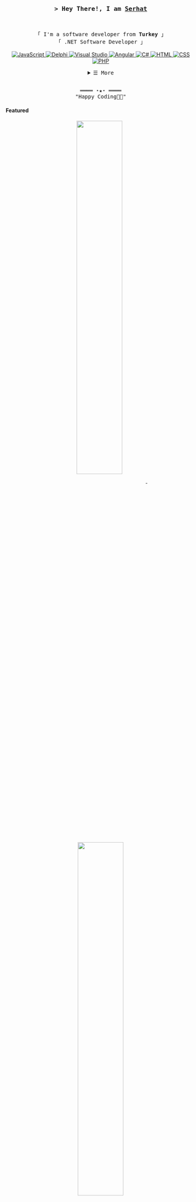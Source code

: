 <!-- https://github.com/ShahriarShafin/ -->
<!-- April 15, 2021 -->
<!-- LEAVE A STAR, IF YOU LIKE IT ! -->



<!-- Title -->
<h3 align="center">
        <samp>&gt; Hey There!, I am
                <b><a target="_blank" href="https://shahriarshafin.github.io/">Serhat</a></b>
        </samp>
</h3>
<br>

<p align="center">
        <!-- Intro -->
        <samp>
                「 I'm a software developer from <b>Turkey</b> 」
                <br>
                「 .NET Software Developer</b> 」
                <br>
                <br>
        </samp>
        <!-- Technologies -->
        <!-- JavaScript -->
        <a href="https://github.com/saidserhatsu?tab=repositories" target="_blank"><img alt="JavaScript"
                        src="https://img.shields.io/badge/-JavaScript-F7DF1E?style=flat-square&logo=JavaScript&logoColor=white">
        </a>
        <!-- Delphi -->
        <a href="https://github.com/saidserhatsu?tab=repositories" target="_blank"><img alt="Delphi"
                        src="https://img.shields.io/badge/-Delphi%20-FF0000?style=flat-square&logo=Delphi&logoColor=White">
        </a>
        <!-- Visual Studio -->
        <a href="https://github.com/saidserhatsu?tab=repositories" target="_blank"><img alt="Visual Studio"
                        src="https://img.shields.io/badge/-VisualStudio%20-5C2D91?style=flat-square&logo=Visual%20Studio&logoColor=White">
        </a>
        <!-- Angular -->
        <a href="https://github.com/saidserhatsu?tab=repositories" target="_blank"><img alt="Angular"
                        src="https://img.shields.io/badge/-Angular-FF0000?style=flat-square&logo=ANgular&logoColor=Red">
        </a>
       <!--C#-->
      <a href="https://github.com/saidserhatsu?tab=repositories" target="_blank">
      <img alt="C#" src="https://img.shields.io/badge/-C%23-239120?style=flat-square&logo=c-sharp&logoColor=white&color=68217A">
      </a>
      <!--HTML-->
      <a href="https://github.com/saidserhatsu?tab=repositories" target="_blank">
      <img alt="HTML" src="https://img.shields.io/badge/-HTML-E34F26?style=flat-square&logo=html5&logoColor=white">
      </a>
      <!--CSS-->
      <a href="https://github.com/saidserhatsu?tab=repositories" target="_blank">
      <img alt="CSS" src="https://img.shields.io/badge/-CSS-1572B6?style=flat-square&logo=css3&logoColor=white">
      </a>
      <!--PHP-->
      <a href="https://github.com/saidserhatsu?tab=repositories" target="_blank">
      <img alt="PHP" src="https://img.shields.io/badge/-PHP-777BB4?style=flat-square&logo=php&logoColor=white">
      </a>

  
</p>

<!-- Details Section -->
<details align="center">
    <summary> <samp>&#9776; More</samp></summary>
    <p align="center">
        <br>
        <!-- Activity Widget -->
        <img alt="Serhat  GitHub Stats"
                src="https://github-readme-stats.vercel.app/api?username=saidserhatsu&show_icons=true&theme=radical" />
        <br>
        <!-- Social Links -->
        <p>Find me on</p>
        <!-- Mail -->
        <a href="mailto:connect.said.serhat.su@gmail.com" target="_blank"><img alt="Mail"
                src="https://img.shields.io/badge/-Mail-EA4335?style=flat-square&logo=Gmail&logoColor=white">
        </a>
        <!-- Medium -->
        <a href="https://medium.com/@said.serhat.su" target="_blank">
        <img alt="Medium" src="https://img.shields.io/badge/-Medium-02b875?style=flat-square&logo=medium&logoColor=white">
        </a>
        <!-- Linkedin -->
        <a href="https://www.linkedin.com/in/said-serhat-su-7b5310234/" target="_blank"><img alt="Linkedin"
                src="https://img.shields.io/badge/-Linkedin-0A66C2?style=flat-square&logo=Linkedin&logoColor=white">
        </a>
        <!-- Youtube -->
        <a href="https://github.com/saidserhatsu" target="_blank">
       <img alt="GitHub" src="https://img.shields.io/badge/-GitHub-181717?style=flat-square&logo=github&logoColor=white">
       </a>
    </p>
</details>
<br>

<!-- Footer -->
<samp>
    <p align="center">
        ════ ⋆★⋆ ════
        <br>
        "Happy Coding👨‍💻"
    </p>
</samp>

<!-- Featured Repositories -->
#### Featured

<p align="center">
<a href="https://github.com/saidserhatsu/LibraryMSBackend">
<img width='49%' align="center"src="https://github-readme-stats.vercel.app/api/pin/?username=saidserhatsu&repo=LibraryMSBackend&border_color=02D892&bg_color=0D1117&title_color=C9D1D9&text_color=8B949E&icon_color=02D892" />
</a>
<span>&nbsp;</span>
<a href="https://github.com/saidserhatsu/KimMilyonerOlmakIster">
<img width='49%' align="center"src="https://github-readme-stats.vercel.app/api/pin/?username=saidserhatsu&repo=KimMilyonerOlmakIster&border_color=02D892&bg_color=0D1117&title_color=C9D1D9&text_color=8B949E&icon_color=02D892" />
</a>
</p>

<p align="center">
<a href="https://github.com/saidserhatsu/Sinema-Bilet-Satis-Otomasyonu">
<img width='49%' align="center"src="https://github-readme-stats.vercel.app/api/pin/?username=saidserhatsu&repo=Sinema-Bilet-Satis-Otomasyonu&border_color=02D892&bg_color=0D1117&title_color=C9D1D9&text_color=8B949E&icon_color=02D892" />
</a>
<span>&nbsp;</span>
<a href="https://github.com/saidserhatsu/MerkeziHekimRandevuSistemi">
<img width='49%' align="center"src="https://github-readme-stats.vercel.app/api/pin/?username=saidserhatsu&repo=MerkeziHekimRandevuSistemi&border_color=02D892&bg_color=0D1117&title_color=C9D1D9&text_color=8B949E&icon_color=02D892" />
</a>
</p>

